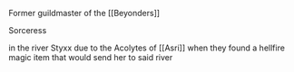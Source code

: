 Former guildmaster of the [[Beyonders]]

Sorceress

in the river Styxx due to the Acolytes of [[Asri]] when they found a hellfire magic item that would send her to said river